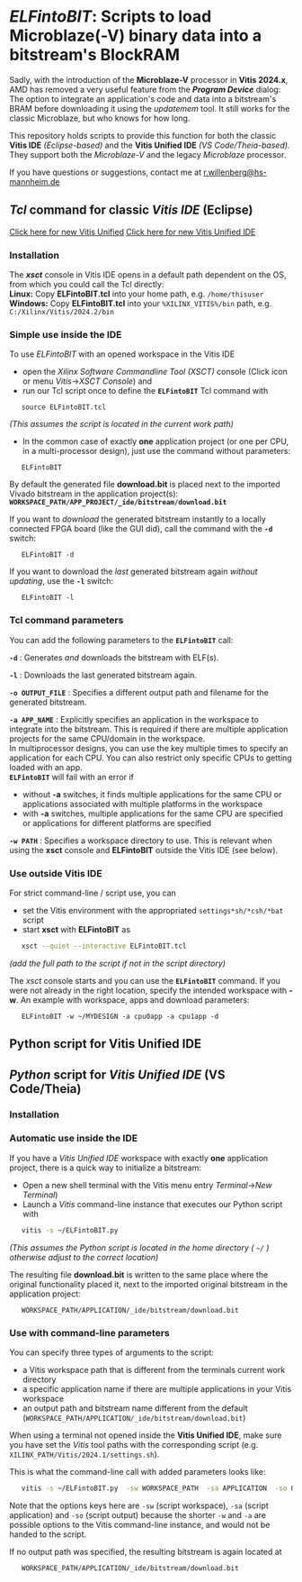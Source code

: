 ##
# *ELFintoBIT*: Scripts to load Microblaze(-V) binary data into a bitstream's BlockRAM

Sadly, with the introduction of the **Microblaze-V** processor in **Vitis 2024.x**, AMD has removed a very useful feature from the ***Program Device*** dialog: The option to integrate an application's code and data into a bitstream's BRAM before downloading it using the *updatemem* tool. It still works for the classic Microblaze, but who knows for how long.

<!--
*(Frankly, this seems insane, given that it is the most straightforward way to get a freshly compiled application started on the FPGA. The way through the debugger, for example, does not work on Zynq systems if one does not also enable the ARM processor. WTF?)*
-->

This repository holds scripts to provide this function for both the classic **Vitis IDE** *(Eclipse-based)* and the **Vitis Unified IDE** *(VS Code/Theia-based)*. They support both the *Microblaze-V* and the legacy *Microblaze* processor.

If you have questions or suggestions, contact me at [r.willenberg@hs-mannheim.de](mailto://r.willenberg@hs-mannheim.de)

## *Tcl* command for classic *Vitis IDE* (Eclipse) ##

[Click here for new Vitis Unified](#python-script-for-vitis-unified-ide)
[Click here for new Vitis Unified IDE](#python-script-for-vitis-unified-ide-vs-code-theia)

### Installation ###

The ***xsct*** console in Vitis IDE opens in a default path dependent on the OS, from which you could call the Tcl directly:  
**Linux:** Copy **ELFintoBIT.tcl** into your home path, e.g. ```/home/thisuser```  
**Windows:** Copy **ELFintoBIT.tcl** into your ```%XILINX_VITIS%/bin``` path, e.g. ```C:/Xilinx/Vitis/2024.2/bin```

### Simple use inside the IDE ###

To use *ELFintoBIT* with an opened workspace in the Vitis IDE 
* open the *Xilinx Software Commandline Tool (XSCT)* console (Click icon or menu *Vitis*->*XSCT Console*) and
* run our Tcl script once to define the **```ELFintoBIT```** Tcl command with
```xsct
   source ELFintoBIT.tcl
```
*(This assumes the script is located in the current work path)*
* In the common case of exactly **one** application project (or one per CPU, in a multi-processor design), just use the command without parameters:

```xsct
   ELFintoBIT
```

By default the generated file **download.bit** is placed next to the imported Vivado bitstream in the application project(s):  
**```WORKSPACE_PATH/APP_PROJECT/_ide/bitstream/download.bit```**

If you want to *download* the generated bitstream instantly to a locally connected FPGA board (like the GUI did), call the command with the **```-d```** switch:
```xsct
   ELFintoBIT -d
```
If you want to download the *last* generated bitstream again *without updating*, use the **```-l```** switch:
```xsct
   ELFintoBIT -l
```

### Tcl command parameters ###

You can add the following parameters to the **```ELFintoBIT```** call:

**```-d```** : Generates *and* downloads the bitstream with ELF(s).

**```-l```** : Downloads the last generated bitstream again.

**```-o OUTPUT_FILE```** : Specifies a different output path and filename for the generated bitstream.

**```-a APP_NAME```** : Explicitly specifies an application in the workspace to integrate into the bitstream. This is required if there are multiple application projects for the same CPU/domain in the workspace.  
In multiprocessor designs, you can use the key multiple times to specify an application for each CPU. You can also restrict only specific CPUs to getting loaded with an app.  
**```ELFintoBIT```** will fail with an error if
* without **-a** switches, it finds multiple applications for the same CPU or applications associated with multiple platforms in the workspace  
* with **-a** switches, multiple applications for the same CPU are specified or applications for different platforms are specified 

**```-w PATH```** : Specifies a workspace directory to use. This is relevant when using the **xsct** console and **ELFintoBIT** outside the Vitis IDE (see below).

### Use outside Vitis IDE ###

For strict command-line / script use, you can
* set the Vitis environment with the appropriated ```settings*sh/*csh/*bat``` script
* start **xsct** with **ELFintoBIT** as 

```bash
   xsct --quiet --interactive ELFintoBIT.tcl
```
*(add the full path to the script if not in the script directory)*

The *xsct* console starts and you can use the **```ELFintoBIT```** command. If you were not already in the right location, specify the intended workspace with **-w**. An example with workspace, apps and download parameters: 
```xsct
   ELFintoBIT -w ~/MYDESIGN -a cpu0app -a cpu1app -d
```

## Python script for Vitis Unified IDE ##
## *Python* script for *Vitis Unified IDE* (VS Code/Theia) ##

### Installation ###



### Automatic use inside the IDE ###

If you have a *Vitis Unified IDE* workspace with exactly **one** application project, there is a quick way to initialize a bitstream:

* Open a new shell terminal with the Vitis menu entry *Terminal*->*New Terminal*)
* Launch a *Vitis* command-line instance that executes our Python script with
```bash
   vitis -s ~/ELFintoBIT.py
```

*(This assumes the Python script is located in the home directory ( ```~/``` ) otherwise adjust to the correct location)*

The resulting file **download.bit** is written to the same place where the original functionality placed it, next to the imported original bitstream in the application project:
```path
   WORKSPACE_PATH/APPLICATION/_ide/bitstream/download.bit
```
### Use with command-line parameters ###

You can specify three types of arguments to the script:
* a Vitis workspace path that is different from the terminals current work directory
* a specific application name if there are multiple applications in your Vitis workspace
* an output path and bitstream name different from the default (```WORKSPACE_PATH/APPLICATION/_ide/bitstream/download.bit```)

When using a terminal not opened inside the **Vitis Unified IDE**, make sure you have set the *Vitis* tool paths with the corresponding script (e.g. ```XILINX_PATH/Vitis/2024.1/settings.sh```).

This is what the command-line call with added parameters looks like:

```bash
   vitis -s ~/ELFintoBIT.py  -sw WORKSPACE_PATH  -sa APPLICATION  -so OUTPUT_BITSTREAM
```

Note that the options keys here are ```-sw``` (script workspace),  ```-sa``` (script application) and ```-so``` (script output) because the shorter ```-w``` and ```-a``` are possible options to the Vitis command-line instance, and would not be handed to the script.

If no output path was specified, the resulting bitstream is again located at
```path
   WORKSPACE_PATH/APPLICATION/_ide/bitstream/download.bit
```
